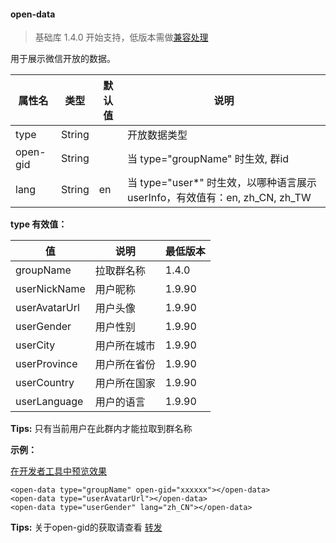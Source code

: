 <!-- https://mp.weixin.qq.com/debug/wxadoc/dev/component/open-data.html -->

#### open-data

> 基础库 1.4.0 开始支持，低版本需做[兼容处理](https://mp.weixin.qq.com/debug/wxadoc/dev/framework/compatibility.html)

用于展示微信开放的数据。

  属性名     |  类型     | 默认值 |  说明                                                        
-------------|-----------|--------|--------------------------------------------------------------
  type       |  String   |        |  开放数据类型                                                
  open-gid   |  String   |        |  当 type="groupName" 时生效, 群id                            
  lang       |  String   |  en    |当 type="user*" 时生效，以哪种语言展示 userInfo，有效值有：en, zh_CN, zh_TW

**type 有效值：**

  值              |  说明     |  最低版本 
------------------|-----------|-----------
  groupName       | 拉取群名称|  1.4.0    
  userNickName    |  用户昵称 |  1.9.90   
  userAvatarUrl   |  用户头像 |  1.9.90   
  userGender      |  用户性别 |  1.9.90   
  userCity        |用户所在城市|  1.9.90   
  userProvince    |用户所在省份|  1.9.90   
  userCountry     |用户所在国家|  1.9.90   
  userLanguage    | 用户的语言|  1.9.90   

**Tips:** 只有当前用户在此群内才能拉取到群名称

**示例：**

[在开发者工具中预览效果](wechatide://minicode/vbdmRcmV67YB)

    <open-data type="groupName" open-gid="xxxxxx"></open-data>
    <open-data type="userAvatarUrl"></open-data>
    <open-data type="userGender" lang="zh_CN"></open-data>
    

**Tips:** 关于open-gid的获取请查看 [转发](https://mp.weixin.qq.com/debug/wxadoc/dev/api/share.html#wxgetshareinfoobject)
